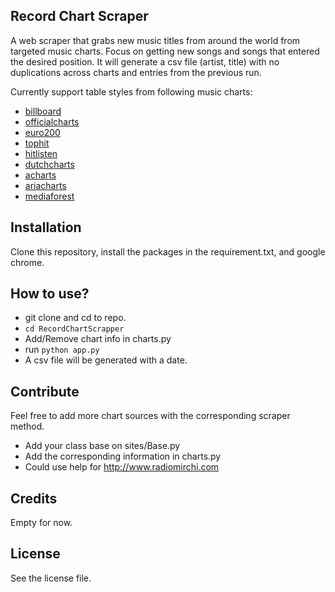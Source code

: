 ## Record Chart Scraper
A web scraper that grabs new music titles from around the world from targeted music charts. Focus on getting new songs and songs that entered the desired position. It will generate a csv file (artist, title) with no duplications across charts and entries from the previous run.

Currently support table styles from following music charts:
- [billboard](https://www.billboard.com/charts/hot-100)
- [officialcharts](https://www.officialcharts.com/charts/singles-chart/)
- [euro200](https://euro200.net/)
- [tophit](https://tophit.ru/ru/chart/airplay_youtube/weekly/current/rus/new)
- [hitlisten](http://hitlisten.nu/default.asp?list=t40)
- [dutchcharts](https://dutchcharts.nl/weekchart.asp?cat=s)
- [acharts](https://acharts.co/france_singles_top_100)
- [ariacharts](https://www.ariacharts.com.au/charts/singles-chart)
- [mediaforest](http://www.mediaforest.ro/weeklycharts/HistoryWeeklyCharts.aspx)

## Installation
Clone this repository, install the packages in the requirement.txt, and google chrome.

## How to use?
- git clone and cd to repo.
- `cd RecordChartScrapper`
- Add/Remove chart info in charts.py
- run `python app.py`
- A csv file will be generated with a date.

## Contribute
Feel free to add more chart sources with the corresponding scraper method.
- Add your class base on sites/Base.py
- Add the corresponding information in charts.py 
- Could use help for http://www.radiomirchi.com
## Credits
Empty for now.

## License
See the license file.
